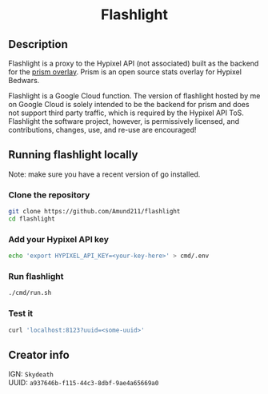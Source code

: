 <h1 align="center">Flashlight</h1>


## Description
Flashlight is a proxy to the Hypixel API (not associated) built as the backend for the [prism overlay](https://github.com/Amund211/prism).
Prism is an open source stats overlay for Hypixel Bedwars.

Flashlight is a Google Cloud function.
The version of flashlight hosted by me on Google Cloud is solely intended to be the backend for prism and does not support third party traffic, which is required by the Hypixel API ToS.
Flashlight the software project, however, is permissively licensed, and contributions, changes, use, and re-use are encouraged!

## Running flashlight locally
Note: make sure you have a recent version of go installed.

### Clone the repository
```bash
git clone https://github.com/Amund211/flashlight
cd flashlight
```

### Add your Hypixel API key
```bash
echo 'export HYPIXEL_API_KEY=<your-key-here>' > cmd/.env
```

### Run flashlight
```bash
./cmd/run.sh
```

### Test it
```bash
curl 'localhost:8123?uuid=<some-uuid>'
```

## Creator info
IGN: `Skydeath` \
UUID: `a937646b-f115-44c3-8dbf-9ae4a65669a0`

[discord-invite-link]: https://discord.gg/k4FGUnEHYg
